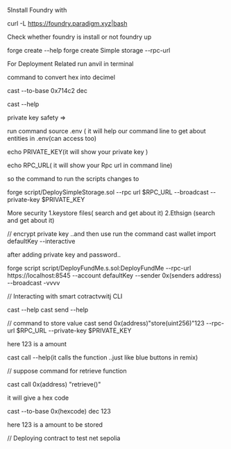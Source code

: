 5Install Foundry with

curl -L https://foundry.paradigm.xyz|bash


Check whether foundry is install or not 
foundry up


forge create --help
forge create Simple storage --rpc-url


For Deployment Related
run anvil in terminal




command to convert hex into decimel

cast --to-base 0x714c2 dec


cast --help



private key safety =>


run command 
source .env ( it will help our command line to get about entities in .env(can access too)

echo PRIVATE_KEY(it will show your private key )

echo RPC_URL( it will show your Rpc url in command line)


so the command to run the scripts changes to 

forge script/DeploySimpleStorage.sol --rpc url $RPC_URL --broadcast --private-key $PRIVATE_KEY

More security 
1.keystore files( search and get about it)
2.Ethsign (search and get about it)


// encrypt private key ..and then use
run the command 
cast wallet import defaultKey --interactive

after adding private key and password..


forge script script/DeployFundMe.s.sol:DeployFundMe --rpc-url https://localhost:8545 --account defaultKey --sender 0x(senders address) --broadcast -vvvv


// Interacting with smart cotractvwitj CLI

cast --help
cast send --help


// command to store value 
cast send 0x(address)"store(uint256)"123 --rpc-url $RPC_URL --private-key $PRIVATE_KEY

here 123 is a amount 

cast call --help(it calls the function ..just like blue buttons in remix)


// suppose command for retrieve function 

cast call 0x(address) "retrieve()"

it will give a hex code

cast --to-base 0x(hexcode) dec 123


here 123 is a amount to be stored



// Deploying contract to test net sepolia 

